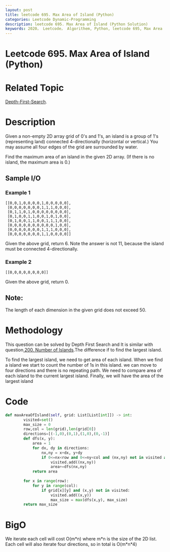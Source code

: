 ```yaml
---
layout: post
title: leetcode 695. Max Area of Island (Python)
categories: Leetcode Dynamic-Programming
description: leetcode 695. Max Area of Island (Python Solution)
keywords: 2020， Leetcode， Algorithem, Python, leetcode 695, Max Area of Island, zhenyu, Depth-First-Search, DFS, Depth First Search, 2D list, array
---
```


# Leetcode 695. Max Area of Island (Python)

# Related Topic
<a href="/categories/#Depth-First-Search" target="_blank"> Depth-First-Search</a>.

# Description
Given a non-empty 2D array grid of 0's and 1's, an island is a group of 1's (representing land) connected 4-directionally (horizontal or vertical.) You may assume all four edges of the grid are surrounded by water.

Find the maximum area of an island in the given 2D array. (If there is no island, the maximum area is 0.)


## Sample I/O
### Example 1
```
[[0,0,1,0,0,0,0,1,0,0,0,0,0],
 [0,0,0,0,0,0,0,1,1,1,0,0,0],
 [0,1,1,0,1,0,0,0,0,0,0,0,0],
 [0,1,0,0,1,1,0,0,1,0,1,0,0],
 [0,1,0,0,1,1,0,0,1,1,1,0,0],
 [0,0,0,0,0,0,0,0,0,0,1,0,0],
 [0,0,0,0,0,0,0,1,1,1,0,0,0],
 [0,0,0,0,0,0,0,1,1,0,0,0,0]]
```
Given the above grid, return 6. Note the answer is not 11, because the island must be connected 4-directionally.

### Example 2
```
[[0,0,0,0,0,0,0,0]]
```
Given the above grid, return 0.

## Note: 
The length of each dimension in the given grid does not exceed 50.

# Methodology
This question can be solved by Depth First Search and It is similar with question<a href="/2020/03/06/lc200/" target="_blank"> 200. Number of Islands</a>.The difference if to find the largest island.

To find the largest island, we need to get area of each island. When we find a island we start to count the number of 1s in this island. we can move to four directions and there is no repeating path. We need to compare area of each island to the current largest island. Finally, we will have the area of the largest island

# Code
```python
def maxAreaOfIsland(self, grid: List[List[int]]) -> int:
        visited=set()
        max_size = 0
        row,col = len(grid),len(grid[0])
        directions=[(-1,0),(0,1),(1,0),(0,-1)]
        def dfs(x, y):
            area = 1
            for dx, dy in directions:
                nx,ny = x+dx, y+dy
                if 0<=nx<row and 0<=ny<col and (nx,ny) not in visited and grid[nx][ny]:
                    visited.add((nx,ny))
                    area+=dfs(nx,ny)
            return area
        
        for x in range(row):
            for y in range(col):
                if grid[x][y] and (x,y) not in visited:
                    visited.add((x,y))
                    max_size = max(dfs(x,y), max_size)
        return max_size
```
# BigO
We iterate each cell will cost O(m\*n) where m\*n is the size of the 2D list. Each cell will also iterate four directions, so in total is O(m\*n\*4)

